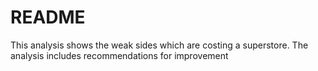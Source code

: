 # README 
This analysis shows the weak sides which are costing a superstore. The analysis includes recommendations for improvement
